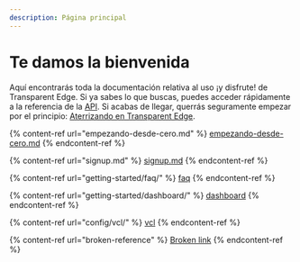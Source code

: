 ```yaml
---
description: Página principal
---
```


# Te damos la bienvenida

Aquí encontrarás toda la documentación relativa al uso ¡y disfrute! de Transparent Edge. Si ya sabes lo que buscas, puedes acceder rápidamente a la referencia de la [API](https://api.transparentcdn.com/docs). Si acabas de llegar, querrás seguramente empezar por el principio: [Aterrizando en Transparent Edge](empezando-desde-cero.md).



{% content-ref url="empezando-desde-cero.md" %}
[empezando-desde-cero.md](empezando-desde-cero.md)
{% endcontent-ref %}

{% content-ref url="signup.md" %}
[signup.md](signup.md)
{% endcontent-ref %}

{% content-ref url="getting-started/faq/" %}
[faq](getting-started/faq/)
{% endcontent-ref %}

{% content-ref url="getting-started/dashboard/" %}
[dashboard](getting-started/dashboard/)
{% endcontent-ref %}

{% content-ref url="config/vcl/" %}
[vcl](config/vcl/)
{% endcontent-ref %}

{% content-ref url="broken-reference" %}
[Broken link](broken-reference)
{% endcontent-ref %}

